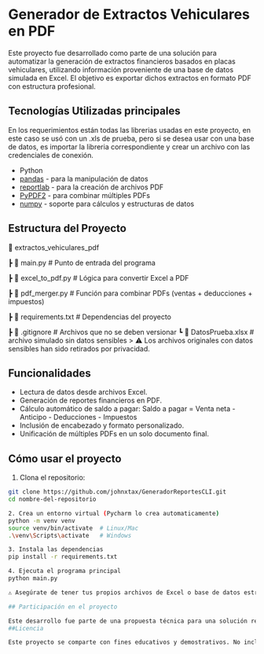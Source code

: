 # Generador de Extractos Vehiculares en PDF

Este proyecto fue desarrollado como parte de una solución para automatizar la generación de extractos financieros basados en placas vehiculares, utilizando información proveniente de una base de datos simulada en Excel. El objetivo es exportar dichos extractos en formato PDF con estructura profesional.

## Tecnologías Utilizadas principales 
En los requerimientos están todas las librerias usadas en este proyecto, en este caso se usó con un .xls de prueba, pero si se desea usar con una base de datos, es importar la libreria correspondiente y crear un archivo con las credenciales de conexión. 

- Python 
- [pandas](https://pandas.pydata.org/) - para la manipulación de datos
- [reportlab](https://www.reportlab.com/) - para la creación de archivos PDF
- [PyPDF2](https://github.com/py-pdf/PyPDF2) - para combinar múltiples PDFs
- [numpy](https://numpy.org/) - soporte para cálculos y estructuras de datos

## Estructura del Proyecto

📁 extractos_vehiculares_pdf 
  
  ┣ 📄 main.py # Punto de entrada del programa 
  
  ┣ 📄 excel_to_pdf.py # Lógica para convertir Excel a PDF 
  
  ┣ 📄 pdf_merger.py # Función para combinar PDFs (ventas + deducciones + impuestos) 
  
  ┣ 📄 requirements.txt # Dependencias del proyecto 
  
  ┣ 📄 .gitignore # Archivos que no se deben versionar 
┗ 📁 DatosPrueba.xlsx # archivo simulado sin datos sensibles > ⚠️ Los archivos originales con datos sensibles han sido retirados por privacidad.

## Funcionalidades

- Lectura de datos desde archivos Excel.
- Generación de reportes financieros en PDF.
- Cálculo automático de saldo a pagar: Saldo a pagar = Venta neta - Anticipo - Deducciones - Impuestos
- Inclusión de encabezado y formato personalizado.
- Unificación de múltiples PDFs en un solo documento final.

## Cómo usar el proyecto

1. Clona el repositorio:
 ```bash
 git clone https://github.com/johnxtax/GeneradorReportesCLI.git
 cd nombre-del-repositorio

2. Crea un entorno virtual (Pycharm lo crea automaticamente) 
python -m venv venv
source venv/bin/activate  # Linux/Mac
.\venv\Scripts\activate   # Windows

3. Instala las dependencias 
pip install -r requirements.txt

4. Ejecuta el programa principal 
python main.py

⚠️ Asegúrate de tener tus propios archivos de Excel o base de datos estructurados según el formato esperado.

## Participación en el proyecto

Este desarrollo fue parte de una propuesta técnica para una solución real de negocio. Aunque no fue seleccionado como implementación final, el proyecto quedó funcional como prueba de concepto.
##Licencia

Este proyecto se comparte con fines educativos y demostrativos. No incluye datos reales ni el logotipo oficial de ninguna empresa.

